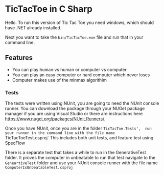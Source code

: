 # TicTacToe in C Sharp #

Hello.  To run this version of Tic Tac Toe you need windows, which should have .NET already installed.

Next you want to take the `bin/TicTacToe.exe` file and run that in your command line.  

## Features ##

* You can play human vs human or computer vs computer
* You can play an easy computer or hard computer which never loses
* Computer makes use of the minmax algorithim

### Tests ###
The tests were written using NUnit, you are going to need the NUnit console runner.  You can download the package through your NUGet package
manager if you are using Visual Studio or there are instructions here https://www.nuget.org/packages/NUnit.Runners/.

Once you have NUnit, once you are in the folder `TicTacToe.Tests', 
run your runner in the command line with the file name `TicTacToeTest.csproj`
This includes both unit tests, and feature test using SpecFlow

There is a separate test that takes a while to run in the GenerativeTest folder.  It proves the computer in unbeatable to run that test 
navigate to the `GeneartiveTest` folder and use your NUnit console runner with the file name `ComputerIsUnbeatableTest.csproj`
